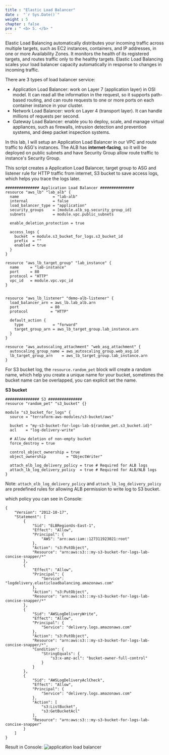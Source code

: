 ```yaml
---
title : "Elastic Load Balancer"
date :  "`r Sys.Date()`" 
weight : 5 
chapter : false
pre : " <b> 5. </b> "
---
```


Elastic Load Balancing automatically distributes your incoming traffic across multiple targets, such as EC2 instances, containers, and IP addresses, in one or more Availability Zones. It monitors the health of its registered targets, and routes traffic only to the healthy targets. Elastic Load Balancing scales your load balancer capacity automatically in response to changes in incoming traffic.

There are 3 types of load balancer service:
- Application Load Balancer: work on Layer 7 (application layer) in OSI model. It can read all the information in the request, so it supports path-based routing, and can route requests to one or more ports on each container instance in your cluster.
- Network Load Balancer: work on Layer 4 (transport layer). It can handle millions of requests per second.
- Gateway Load Balancer:  enable you to deploy, scale, and manage virtual appliances, such as firewalls, intrusion detection and prevention systems, and deep packet inspection systems.

In this lab, I will setup an Application Load Balancer in our VPC and route traffic to ASG's instances. The ALB has **internet-facing**, so it will be deployed on public subnets and have Security Group allow route traffic to instance's Security Group.

This script creates a Application Load Balancer, target group to ASG and listener rule for HTTP traffic from internet, S3 bucket to save access logs, which helps you trace the logs later.

```
############### Application Load Balancer ###############
resource "aws_lb" "lab_alb" {
  name               = "lab-alb"
  internal           = false
  load_balancer_type = "application"
  security_groups    = [module.alb_sg.security_group_id]
  subnets            = module.vpc.public_subnets

  enable_deletion_protection = true

  access_logs {
    bucket  = module.s3_bucket_for_logs.s3_bucket_id
    prefix  = ""
    enabled = true
  }
}

resource "aws_lb_target_group" "lab_instance" {
  name     = "lab-instance"
  port     = 80
  protocol = "HTTP"
  vpc_id   = module.vpc.vpc_id
}


resource "aws_lb_listener" "demo-alb-listener" {
  load_balancer_arn = aws_lb.lab_alb.arn
  port              = 80
  protocol          = "HTTP"

  default_action {
    type             = "forward"
    target_group_arn = aws_lb_target_group.lab_instance.arn
  }
}

resource "aws_autoscaling_attachment" "web_asg_attachment" {
  autoscaling_group_name = aws_autoscaling_group.web_asg.id
  lb_target_group_arn    = aws_lb_target_group.lab_instance.arn
}
```

For S3 bucket log, the `resource.random_pet` block will create a random name, which help you create a unique name for your bucket, sometimes the bucket name can be overlapped, you can explicit set the name.

**S3 bucket** 
```
############### S3 ###############
resource "random_pet" "s3_bucket" {}

module "s3_bucket_for_logs" {
  source = "terraform-aws-modules/s3-bucket/aws"

  bucket = "my-s3-bucket-for-logs-lab-${random_pet.s3_bucket.id}"
  acl    = "log-delivery-write"

  # Allow deletion of non-empty bucket
  force_destroy = true

  control_object_ownership = true
  object_ownership         = "ObjectWriter"

  attach_elb_log_delivery_policy = true # Required for ALB logs
  attach_lb_log_delivery_policy  = true # Required for ALB/NLB logs
}
```
Note: `attach_elb_log_delivery_policy` and `attach_lb_log_delivery_policy` are predefined rules for allowing ALB permission to write log to S3 bucket.

which policy you can see in Console:
```
{
    "Version": "2012-10-17",
    "Statement": [
        {
            "Sid": "ELBRegionUs-East-1",
            "Effect": "Allow",
            "Principal": {
                "AWS": "arn:aws:iam::127311923021:root"
            },
            "Action": "s3:PutObject",
            "Resource": "arn:aws:s3:::my-s3-bucket-for-logs-lab-concise-snapper/*"
        },
        {
            "Effect": "Allow",
            "Principal": {
                "Service": "logdelivery.elasticloadbalancing.amazonaws.com"
            },
            "Action": "s3:PutObject",
            "Resource": "arn:aws:s3:::my-s3-bucket-for-logs-lab-concise-snapper/*"
        },
        {
            "Sid": "AWSLogDeliveryWrite",
            "Effect": "Allow",
            "Principal": {
                "Service": "delivery.logs.amazonaws.com"
            },
            "Action": "s3:PutObject",
            "Resource": "arn:aws:s3:::my-s3-bucket-for-logs-lab-concise-snapper/*",
            "Condition": {
                "StringEquals": {
                    "s3:x-amz-acl": "bucket-owner-full-control"
                }
            }
        },
        {
            "Sid": "AWSLogDeliveryAclCheck",
            "Effect": "Allow",
            "Principal": {
                "Service": "delivery.logs.amazonaws.com"
            },
            "Action": [
                "s3:ListBucket",
                "s3:GetBucketAcl"
            ],
            "Resource": "arn:aws:s3:::my-s3-bucket-for-logs-lab-concise-snapper"
        }
    ]
}
```

Result in Console:
![application load balancer](/images/5.elb/5.1-application-load-balancer.png) 
